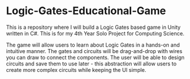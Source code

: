 # Logic-Gates-Educational-Game
This is a repository where I will build a Logic Gates based game in Unity written in C#. 
This is for my 4th Year Solo Project for Computing Science.

The game will allow users to learn about Logic Gates in a hands-on and intuitive manner.
The gates and circuits will be drag-and-drop with wires you can draw to connect the components.
The user will be able to design circuits and save them to use later - this abstraction will allow users to create more complex circuits while keeping the UI simple.
